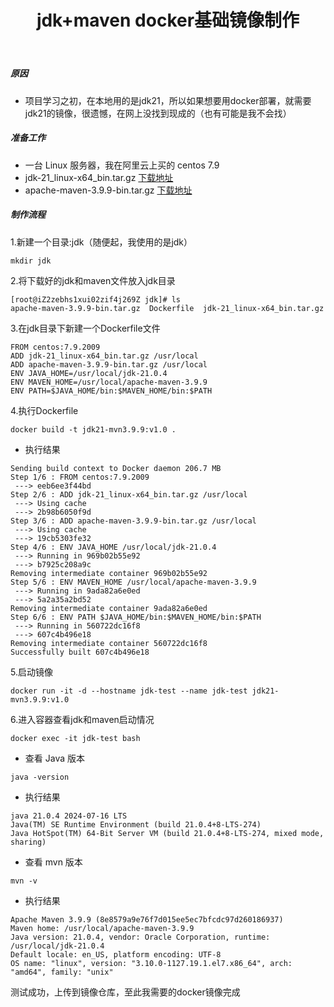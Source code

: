 ﻿---
layout: mypost
title: jdk+maven  docker基础镜像制作
categories: [Java, maven, Docker, 后端]
---


##### 原因
- 项目学习之初，在本地用的是jdk21，所以如果想要用docker部署，就需要jdk21的镜像，很遗憾，在网上没找到现成的（也有可能是我不会找）


##### 准备工作
- 一台 Linux 服务器，我在阿里云上买的 centos 7.9
- jdk-21_linux-x64_bin.tar.gz   [下载地址](https://www.oracle.com/cn/java/technologies/downloads/#java21) 
- apache-maven-3.9.9-bin.tar.gz    [下载地址](https://maven.apache.org/download.cgi)


##### 制作流程
1.新建一个目录:jdk（随便起，我使用的是jdk）
```
mkdir jdk
```

2.将下载好的jdk和maven文件放入jdk目录
```
[root@iZ2zebhs1xui02zif4j269Z jdk]# ls
apache-maven-3.9.9-bin.tar.gz  Dockerfile  jdk-21_linux-x64_bin.tar.gz
```

3.在jdk目录下新建一个Dockerfile文件
```
FROM centos:7.9.2009
ADD jdk-21_linux-x64_bin.tar.gz /usr/local
ADD apache-maven-3.9.9-bin.tar.gz /usr/local
ENV JAVA_HOME=/usr/local/jdk-21.0.4
ENV MAVEN_HOME=/usr/local/apache-maven-3.9.9
ENV PATH=$JAVA_HOME/bin:$MAVEN_HOME/bin:$PATH
```

4.执行Dockerfile
```
docker build -t jdk21-mvn3.9.9:v1.0 .
```

- 执行结果
```
Sending build context to Docker daemon 206.7 MB
Step 1/6 : FROM centos:7.9.2009
 ---> eeb6ee3f44bd
Step 2/6 : ADD jdk-21_linux-x64_bin.tar.gz /usr/local
 ---> Using cache
 ---> 2b98b6050f9d
Step 3/6 : ADD apache-maven-3.9.9-bin.tar.gz /usr/local
 ---> Using cache
 ---> 19cb5303fe32
Step 4/6 : ENV JAVA_HOME /usr/local/jdk-21.0.4
 ---> Running in 969b02b55e92
 ---> b7925c208a9c
Removing intermediate container 969b02b55e92
Step 5/6 : ENV MAVEN_HOME /usr/local/apache-maven-3.9.9
 ---> Running in 9ada82a6e0ed
 ---> 5a2a35a2bd52
Removing intermediate container 9ada82a6e0ed
Step 6/6 : ENV PATH $JAVA_HOME/bin:$MAVEN_HOME/bin:$PATH
 ---> Running in 560722dc16f8
 ---> 607c4b496e18
Removing intermediate container 560722dc16f8
Successfully built 607c4b496e18
```

5.启动镜像
```
docker run -it -d --hostname jdk-test --name jdk-test jdk21-mvn3.9.9:v1.0
```

6.进入容器查看jdk和maven启动情况
```
docker exec -it jdk-test bash
```
- 查看 Java 版本
```
java -version
```

- 执行结果
```
java 21.0.4 2024-07-16 LTS
Java(TM) SE Runtime Environment (build 21.0.4+8-LTS-274)
Java HotSpot(TM) 64-Bit Server VM (build 21.0.4+8-LTS-274, mixed mode, sharing)
```

- 查看 mvn 版本
```
mvn -v
```

- 执行结果
```
Apache Maven 3.9.9 (8e8579a9e76f7d015ee5ec7bfcdc97d260186937)
Maven home: /usr/local/apache-maven-3.9.9
Java version: 21.0.4, vendor: Oracle Corporation, runtime: /usr/local/jdk-21.0.4
Default locale: en_US, platform encoding: UTF-8
OS name: "linux", version: "3.10.0-1127.19.1.el7.x86_64", arch: "amd64", family: "unix"
```

测试成功，上传到镜像仓库，至此我需要的docker镜像完成